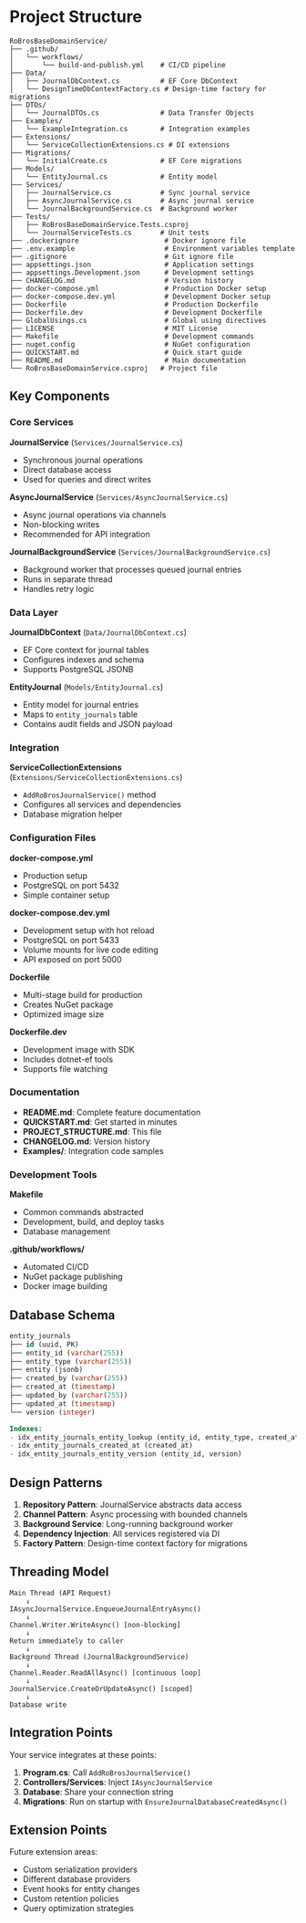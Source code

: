 # Project Structure

```
RoBrosBaseDomainService/
├── .github/
│   └── workflows/
│       └── build-and-publish.yml    # CI/CD pipeline
├── Data/
│   ├── JournalDbContext.cs          # EF Core DbContext
│   └── DesignTimeDbContextFactory.cs # Design-time factory for migrations
├── DTOs/
│   └── JournalDTOs.cs               # Data Transfer Objects
├── Examples/
│   └── ExampleIntegration.cs        # Integration examples
├── Extensions/
│   └── ServiceCollectionExtensions.cs # DI extensions
├── Migrations/
│   └── InitialCreate.cs             # EF Core migrations
├── Models/
│   └── EntityJournal.cs             # Entity model
├── Services/
│   ├── JournalService.cs            # Sync journal service
│   ├── AsyncJournalService.cs       # Async journal service
│   └── JournalBackgroundService.cs  # Background worker
├── Tests/
│   ├── RoBrosBaseDomainService.Tests.csproj
│   └── JournalServiceTests.cs       # Unit tests
├── .dockerignore                     # Docker ignore file
├── .env.example                      # Environment variables template
├── .gitignore                        # Git ignore file
├── appsettings.json                  # Application settings
├── appsettings.Development.json      # Development settings
├── CHANGELOG.md                      # Version history
├── docker-compose.yml                # Production Docker setup
├── docker-compose.dev.yml            # Development Docker setup
├── Dockerfile                        # Production Dockerfile
├── Dockerfile.dev                    # Development Dockerfile
├── GlobalUsings.cs                   # Global using directives
├── LICENSE                           # MIT License
├── Makefile                          # Development commands
├── nuget.config                      # NuGet configuration
├── QUICKSTART.md                     # Quick start guide
├── README.md                         # Main documentation
└── RoBrosBaseDomainService.csproj   # Project file
```

## Key Components

### Core Services

**JournalService** (`Services/JournalService.cs`)
- Synchronous journal operations
- Direct database access
- Used for queries and direct writes

**AsyncJournalService** (`Services/AsyncJournalService.cs`)
- Async journal operations via channels
- Non-blocking writes
- Recommended for API integration

**JournalBackgroundService** (`Services/JournalBackgroundService.cs`)
- Background worker that processes queued journal entries
- Runs in separate thread
- Handles retry logic

### Data Layer

**JournalDbContext** (`Data/JournalDbContext.cs`)
- EF Core context for journal tables
- Configures indexes and schema
- Supports PostgreSQL JSONB

**EntityJournal** (`Models/EntityJournal.cs`)
- Entity model for journal entries
- Maps to `entity_journals` table
- Contains audit fields and JSON payload

### Integration

**ServiceCollectionExtensions** (`Extensions/ServiceCollectionExtensions.cs`)
- `AddRoBrosJournalService()` method
- Configures all services and dependencies
- Database migration helper

### Configuration Files

**docker-compose.yml**
- Production setup
- PostgreSQL on port 5432
- Simple container setup

**docker-compose.dev.yml**
- Development setup with hot reload
- PostgreSQL on port 5433
- Volume mounts for live code editing
- API exposed on port 5000

**Dockerfile**
- Multi-stage build for production
- Creates NuGet package
- Optimized image size

**Dockerfile.dev**
- Development image with SDK
- Includes dotnet-ef tools
- Supports file watching

### Documentation

- **README.md**: Complete feature documentation
- **QUICKSTART.md**: Get started in minutes
- **PROJECT_STRUCTURE.md**: This file
- **CHANGELOG.md**: Version history
- **Examples/**: Integration code samples

### Development Tools

**Makefile**
- Common commands abstracted
- Development, build, and deploy tasks
- Database management

**.github/workflows/**
- Automated CI/CD
- NuGet package publishing
- Docker image building

## Database Schema

```sql
entity_journals
├── id (uuid, PK)
├── entity_id (varchar(255))
├── entity_type (varchar(255))
├── entity (jsonb)
├── created_by (varchar(255))
├── created_at (timestamp)
├── updated_by (varchar(255))
├── updated_at (timestamp)
└── version (integer)

Indexes:
- idx_entity_journals_entity_lookup (entity_id, entity_type, created_at)
- idx_entity_journals_created_at (created_at)
- idx_entity_journals_entity_version (entity_id, version)
```

## Design Patterns

1. **Repository Pattern**: JournalService abstracts data access
2. **Channel Pattern**: Async processing with bounded channels
3. **Background Service**: Long-running background worker
4. **Dependency Injection**: All services registered via DI
5. **Factory Pattern**: Design-time context factory for migrations

## Threading Model

```
Main Thread (API Request)
    ↓
IAsyncJournalService.EnqueueJournalEntryAsync()
    ↓
Channel.Writer.WriteAsync() [non-blocking]
    ↓
Return immediately to caller
    ↓
Background Thread (JournalBackgroundService)
    ↓
Channel.Reader.ReadAllAsync() [continuous loop]
    ↓
JournalService.CreateOrUpdateAsync() [scoped]
    ↓
Database write
```

## Integration Points

Your service integrates at these points:

1. **Program.cs**: Call `AddRoBrosJournalService()`
2. **Controllers/Services**: Inject `IAsyncJournalService`
3. **Database**: Share your connection string
4. **Migrations**: Run on startup with `EnsureJournalDatabaseCreatedAsync()`

## Extension Points

Future extension areas:

- Custom serialization providers
- Different database providers
- Event hooks for entity changes
- Custom retention policies
- Query optimization strategies
